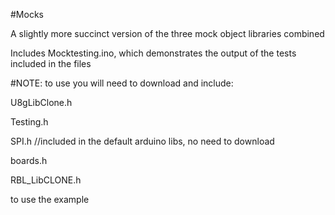 #Mocks

A slightly more succinct version of the three mock object libraries combined

Includes Mocktesting.ino, which demonstrates the output of the tests included in the files

#NOTE: to use you will need to download and include:

 U8gLibClone.h
 
 Testing.h
 
 SPI.h //included in the default arduino libs, no need to download
 
 boards.h
 
 RBL_LibCLONE.h

to use the example
